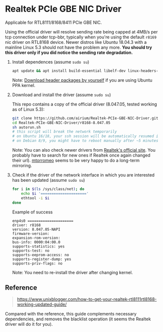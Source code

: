 # Realtek PCIe GBE NIC Driver

Applicable for RTL8111/8168/8411 PCIe GBE NIC.

Using the official driver will resolve sending rate being capped at 4MB/s per tcp connection under tcp-bbr, typically when you're using the default `r8169` nic driver on RTL8168 device.
Newer distros like Ubuntu 18.04.3 with a mainline Linux 5.3 should not have the problem any more.
**You should try this driver only if you did notice the sending rate degradation.**

1. Install dependences (assume `sudo su`)

    ```bash
    apt update && apt install build-essential libelf-dev linux-headers-$(uname -r)
    ```

    Note: [Download header packages by yourself](http://kernel.ubuntu.com/~kernel-ppa/mainline/) if you are using Ubuntu PPA kernel.

2. Download and install the driver (assume `sudo su`)

    This repo contains a copy of the official driver (8.047.05, tested working as of Linux 5.3):

    ```bash
    git clone https://github.com/airium/Realtek-PCIe-GBE-NIC-Driver.git
    cd Realtek-PCIe-GBE-NIC-Driver/r8168-8.047.05
    sh autorun.sh
    # this script will break the network temporarily
    # on Ubuntu 16/18, your ssh session will be automatically resumed in ~1 minute
    # on Debian 8/9, you might have to reboot manually after ~5 minutes
    ```

    Note: You can also check newer drivers from [Realtek's official site](https://www.realtek.com/en/component/zoo/category/network-interface-controllers-10-100-1000m-gigabit-ethernet-pci-express-software). You probably have to search for new ones if Realtek once again changed their url). [mtorromeo](https://github.com/mtorromeo/r8168) seems to be very happy to do a long-term mirroring.

3. Check if the driver of the network interface in which you are interested has been updated (assume `sudo su`)

    ```bash
    for i in $(ls /sys/class/net); do
        echo $i '====================='
        ethtool -i $i
    done
    ```

    Example of success

    ```text
    enp4s0 =====================
    driver: r8168
    version: 8.047.05-NAPI
    firmware-version:
    expansion-rom-version:
    bus-info: 0000:04:00.0
    supports-statistics: yes
    supports-test: no
    supports-eeprom-access: no
    supports-register-dump: yes
    supports-priv-flags: no
    ```

    Note: You need to re-install the driver after changing kernel.

## Reference

> <https://www.unixblogger.com/how-to-get-your-realtek-rtl8111rtl8168-working-updated-guide/>

Compared with the reference, this guide complements necessary dependencies, and removes the blacklist operation (it seems the Realtek driver will do it for you).
